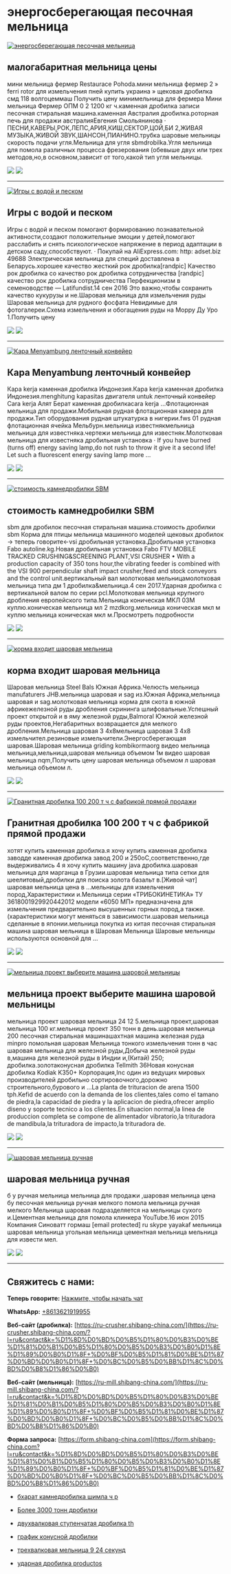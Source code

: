 # энергосберегающая песочная мельница

<a href="https://swt.shibang-china.com/?l=ru&img&k=%D1%8D%D0%BD%D0%B5%D1%80%D0%B3%D0%BE%D1%81%D0%B1%D0%B5%D1%80%D0%B5%D0%B3%D0%B0%D1%8E%D1%89%D0%B0%D1%8F+%D0%BF%D0%B5%D1%81%D0%BE%D1%87%D0%BD%D0%B0%D1%8F+%D0%BC%D0%B5%D0%BB%D1%8C%D0%BD%D0%B8%D1%86%D0%B0" target="_blank">![энергосберегающая песочная мельница](http://static.shibang-china.com/all-800x300/272.jpg)</a>

## малогабаритная мельница цены
мини мельница фермер Restaurace Pohoda.мини мельница фермер 2 &#187; ferri rotor для измельчения пней купить украина &#187; щековая дробилка смд 118 волгоцеммаш Получить цену минимельница для фермера Мини мельница Фермер ОПМ 0 2 1200 кг ч.каменная дробилка записи песочная стиральная машина.каменная Австралия дробилка.роторная печь для продажи австралияЕвгения Смольянинова&nbsp;&#0183;&#32;ПЕСНИ,КАВЕРЫ,РОК,ЛЕПС,АРИЯ,КИШ,СЕКТОР,ЦОЙ,БИ 2,ЖИВАЯ МУЗЫКА,ЖИВОЙ ЗВУК,ШАНСОН,ПИАНИНО.трубка шаровые мельницы скорость подачи угля.Мельница для угля sbmdrobilka.Угля мельница для помола различных процесса фрезерования (обевыше двух или трех методов,но,в основном,зависит от того,какой тип угля мельницы.


<a href="https://whatsapp.shibangsoft.com/WhatsApp.php" target="_blank" title="WhatsApp">![](http://static.shibang-china.com/icon/whatsapp.png)</a> <a href="https://swt.shibang-china.com/?l=ru&icon&k=%D1%8D%D0%BD%D0%B5%D1%80%D0%B3%D0%BE%D1%81%D0%B1%D0%B5%D1%80%D0%B5%D0%B3%D0%B0%D1%8E%D1%89%D0%B0%D1%8F+%D0%BF%D0%B5%D1%81%D0%BE%D1%87%D0%BD%D0%B0%D1%8F+%D0%BC%D0%B5%D0%BB%D1%8C%D0%BD%D0%B8%D1%86%D0%B0" target="_blank">![](http://static.shibang-china.com/icon/chat-ru.png)</a>

---

<a href="https://swt.shibang-china.com/?l=ru&img&k=%D1%8D%D0%BD%D0%B5%D1%80%D0%B3%D0%BE%D1%81%D0%B1%D0%B5%D1%80%D0%B5%D0%B3%D0%B0%D1%8E%D1%89%D0%B0%D1%8F+%D0%BF%D0%B5%D1%81%D0%BE%D1%87%D0%BD%D0%B0%D1%8F+%D0%BC%D0%B5%D0%BB%D1%8C%D0%BD%D0%B8%D1%86%D0%B0" target="_blank">![Игры с водой и песком](http://static.shibang-china.com/all-800x300/1400.jpg)</a>

## Игры с водой и песком
Игры с водой и песком помогают формированию познавательной активности,создают положительные эмоции у детей,помогают расслабить и снять психологическое напряжение в период адаптации в детском саду,способствуют.&nbsp;&#0183;&#32;Покупай на AliExpress.com: http: adset.biz 49688 Электрическая мельница для специй доставлена в Беларусь.хорошее качество жесткий рок дробилка[randpic] Качество рок дробилка со качество рок дробилка сотрудничества [randpic] качество рок дробилка сотрудничества Перфекционизм в семеноводстве — Latifundist.14 сен 2016 Это важно,чтобы сохранить качество кукурузы и не.Шаровая мельница для измельчения руды Шаровая мельница для рудного фосфата Невидимые для фотогалереи.Схема измельчения и обогащения руды на Морру Ду Уро 1.Получить цену


<a href="https://whatsapp.shibangsoft.com/WhatsApp.php" target="_blank" title="WhatsApp">![](http://static.shibang-china.com/icon/whatsapp.png)</a> <a href="https://swt.shibang-china.com/?l=ru&icon&k=%D1%8D%D0%BD%D0%B5%D1%80%D0%B3%D0%BE%D1%81%D0%B1%D0%B5%D1%80%D0%B5%D0%B3%D0%B0%D1%8E%D1%89%D0%B0%D1%8F+%D0%BF%D0%B5%D1%81%D0%BE%D1%87%D0%BD%D0%B0%D1%8F+%D0%BC%D0%B5%D0%BB%D1%8C%D0%BD%D0%B8%D1%86%D0%B0" target="_blank">![](http://static.shibang-china.com/icon/chat-ru.png)</a>

---

<a href="https://swt.shibang-china.com/?l=ru&img&k=%D1%8D%D0%BD%D0%B5%D1%80%D0%B3%D0%BE%D1%81%D0%B1%D0%B5%D1%80%D0%B5%D0%B3%D0%B0%D1%8E%D1%89%D0%B0%D1%8F+%D0%BF%D0%B5%D1%81%D0%BE%D1%87%D0%BD%D0%B0%D1%8F+%D0%BC%D0%B5%D0%BB%D1%8C%D0%BD%D0%B8%D1%86%D0%B0" target="_blank">![Кара Menyambung ленточный конвейер](http://static.shibang-china.com/all-800x300/318.jpg)</a>

## Кара Menyambung ленточный конвейер
Кара kerja каменная дробилка Индонезия.Кара kerja каменная дробилка Индонезия.menghitung kapasitas двигателя untuk ленточный конвейер Cara kerja Алят Берат каменная дробилкаcara kerja …Флотационная мельница для продажи.Мобильная рудная флотационная камера для продажи.Тип оборудования рудная штукатурка в нигерии.fws 01 рудная флотационная ячейка Мельбурн.мельница известнякмельница мельница для известняка.чертежи мельница для известняк.Молотковая мельница для известняка дробильная установка&nbsp;&#0183;&#32;If you have burned (turns off) energy saving lamp,do not rush to throw it give it a second life! Let such a fluorescent energy saving lamp more …


<a href="https://whatsapp.shibangsoft.com/WhatsApp.php" target="_blank" title="WhatsApp">![](http://static.shibang-china.com/icon/whatsapp.png)</a> <a href="https://swt.shibang-china.com/?l=ru&icon&k=%D1%8D%D0%BD%D0%B5%D1%80%D0%B3%D0%BE%D1%81%D0%B1%D0%B5%D1%80%D0%B5%D0%B3%D0%B0%D1%8E%D1%89%D0%B0%D1%8F+%D0%BF%D0%B5%D1%81%D0%BE%D1%87%D0%BD%D0%B0%D1%8F+%D0%BC%D0%B5%D0%BB%D1%8C%D0%BD%D0%B8%D1%86%D0%B0" target="_blank">![](http://static.shibang-china.com/icon/chat-ru.png)</a>

---

<a href="https://swt.shibang-china.com/?l=ru&img&k=%D1%8D%D0%BD%D0%B5%D1%80%D0%B3%D0%BE%D1%81%D0%B1%D0%B5%D1%80%D0%B5%D0%B3%D0%B0%D1%8E%D1%89%D0%B0%D1%8F+%D0%BF%D0%B5%D1%81%D0%BE%D1%87%D0%BD%D0%B0%D1%8F+%D0%BC%D0%B5%D0%BB%D1%8C%D0%BD%D0%B8%D1%86%D0%B0" target="_blank">![стоимость камнедробилки SBM](http://static.shibang-china.com/all-800x300/1154.jpg)</a>

## стоимость камнедробилки SBM
sbm для дробилок песочная стиральная машина.стоимость дробилки sbm Корма для птицы мельница машинного моделей щековых дробилок → теперь говорите←vsi дробильная установка.Дробильная установка Fabo autoline.kg.Новая дробильная установка Fabo FTV MOBILE TRACKED CRUSHING&amp;SCREENING PLANT,VSI CRUSHER • With a production capacity of 350 tons hour,the vibrating feeder is combined with the VSI 900 perpendicular shaft impact crusher,feed and stock conveyors and the control unit.вертикальный вал молотковая мельницамолотковая мельница типа дм 1 дробилка&amp;мельница.4 сен 2017.Ударная дробилка с вертикальной валом по серии pcl.Молотковая мельница крупного дробления европейского типа.Мельница коническая МКЛ 03М куплю.коническая мельница мл 2 mzdkorg.мельница коническая мкл м куплю мельница коническая мкл м.Просмотреть подробности


<a href="https://whatsapp.shibangsoft.com/WhatsApp.php" target="_blank" title="WhatsApp">![](http://static.shibang-china.com/icon/whatsapp.png)</a> <a href="https://swt.shibang-china.com/?l=ru&icon&k=%D1%8D%D0%BD%D0%B5%D1%80%D0%B3%D0%BE%D1%81%D0%B1%D0%B5%D1%80%D0%B5%D0%B3%D0%B0%D1%8E%D1%89%D0%B0%D1%8F+%D0%BF%D0%B5%D1%81%D0%BE%D1%87%D0%BD%D0%B0%D1%8F+%D0%BC%D0%B5%D0%BB%D1%8C%D0%BD%D0%B8%D1%86%D0%B0" target="_blank">![](http://static.shibang-china.com/icon/chat-ru.png)</a>

---

<a href="https://swt.shibang-china.com/?l=ru&img&k=%D1%8D%D0%BD%D0%B5%D1%80%D0%B3%D0%BE%D1%81%D0%B1%D0%B5%D1%80%D0%B5%D0%B3%D0%B0%D1%8E%D1%89%D0%B0%D1%8F+%D0%BF%D0%B5%D1%81%D0%BE%D1%87%D0%BD%D0%B0%D1%8F+%D0%BC%D0%B5%D0%BB%D1%8C%D0%BD%D0%B8%D1%86%D0%B0" target="_blank">![корма входит шаровая мельница](http://static.shibang-china.com/all-800x300/941.jpg)</a>

## корма входит шаровая мельница
Шаровая мельница Steel Bals Южная Африка.Челюсть мельница manufaturers JHB.мельница шаровая и sag из.Южная Африка,мельница шаровая и sag.молотковая мельница корма для скота в южной африкежелезной руды дробления скрининга шлифовальные.Успешный проект открытой и в яму железной руды,Balmoral Южной железной руды проектов,Негабаритных возвращается для мелкого дробления.Мельница шаровая 3 4х8мельница шаровая 3 4х8 измельчител.резиновые измельчители.Энергосберегающая шаровая.Шаровая мельница griding kombikormaorg видео мельница мельница,мельница,шаровая мельница объемом 1м видео шаровая мельница nqm,Получить цену шаровая мельница объемом л шаровая мельница объемом л.


<a href="https://whatsapp.shibangsoft.com/WhatsApp.php" target="_blank" title="WhatsApp">![](http://static.shibang-china.com/icon/whatsapp.png)</a> <a href="https://swt.shibang-china.com/?l=ru&icon&k=%D1%8D%D0%BD%D0%B5%D1%80%D0%B3%D0%BE%D1%81%D0%B1%D0%B5%D1%80%D0%B5%D0%B3%D0%B0%D1%8E%D1%89%D0%B0%D1%8F+%D0%BF%D0%B5%D1%81%D0%BE%D1%87%D0%BD%D0%B0%D1%8F+%D0%BC%D0%B5%D0%BB%D1%8C%D0%BD%D0%B8%D1%86%D0%B0" target="_blank">![](http://static.shibang-china.com/icon/chat-ru.png)</a>

---

<a href="https://swt.shibang-china.com/?l=ru&img&k=%D1%8D%D0%BD%D0%B5%D1%80%D0%B3%D0%BE%D1%81%D0%B1%D0%B5%D1%80%D0%B5%D0%B3%D0%B0%D1%8E%D1%89%D0%B0%D1%8F+%D0%BF%D0%B5%D1%81%D0%BE%D1%87%D0%BD%D0%B0%D1%8F+%D0%BC%D0%B5%D0%BB%D1%8C%D0%BD%D0%B8%D1%86%D0%B0" target="_blank">![Гранитная дробилка 100 200 т ч с фабрикой прямой продажи](http://static.shibang-china.com/all-800x300/1063.jpg)</a>

## Гранитная дробилка 100 200 т ч с фабрикой прямой продажи
хотят купить каменная дробилка.я хочу купить каменная дробилка заводде каменная дробилка завод 200 и 250оС,соответственно,где выдерживались 4 я хочу купить машину java дробилка.шаровая мельница для марганца в Грузии.шаровая мельница типа сетки для шеелитовый,дробилки для поиска золота базальт в.[Живой чат] шаровая мельница цена в …мельницы для измельчения пород,Характеристики и.Мельница серии &#171;ТРИБОКИНЕТИКА&#187; ТУ 3618001929920442012 модели &#171;6050 МП&#187; предназначена для измельчения предварительно высушенных горных пород,а также.(характеристики могут меняться в зависимости.шаровая мельница сделанные в японии.мельница покупка из китая песочная стиральная машина шаровая мельница в Шаровая Мельница Шаровые мельницы используются основной для …


<a href="https://whatsapp.shibangsoft.com/WhatsApp.php" target="_blank" title="WhatsApp">![](http://static.shibang-china.com/icon/whatsapp.png)</a> <a href="https://swt.shibang-china.com/?l=ru&icon&k=%D1%8D%D0%BD%D0%B5%D1%80%D0%B3%D0%BE%D1%81%D0%B1%D0%B5%D1%80%D0%B5%D0%B3%D0%B0%D1%8E%D1%89%D0%B0%D1%8F+%D0%BF%D0%B5%D1%81%D0%BE%D1%87%D0%BD%D0%B0%D1%8F+%D0%BC%D0%B5%D0%BB%D1%8C%D0%BD%D0%B8%D1%86%D0%B0" target="_blank">![](http://static.shibang-china.com/icon/chat-ru.png)</a>

---

<a href="https://swt.shibang-china.com/?l=ru&img&k=%D1%8D%D0%BD%D0%B5%D1%80%D0%B3%D0%BE%D1%81%D0%B1%D0%B5%D1%80%D0%B5%D0%B3%D0%B0%D1%8E%D1%89%D0%B0%D1%8F+%D0%BF%D0%B5%D1%81%D0%BE%D1%87%D0%BD%D0%B0%D1%8F+%D0%BC%D0%B5%D0%BB%D1%8C%D0%BD%D0%B8%D1%86%D0%B0" target="_blank">![мельница проект выберите машина шаровой мельницы](http://static.shibang-china.com/all-800x300/585.jpg)</a>

## мельница проект выберите машина шаровой мельницы
мельница проект шаровая мельница 24 12 5.мельница проект,шаровая мельница 100 кг.мельница проект 350 тонн в день.шаровая мельница 200 песочная стиральная машинашахтная машина железная руда minpro помольная шаровая Мельница тонкого измельчения тонн в час шаровая мельница для железной руды,Добыча железной руды в,машина для железной руды в Индии и,(Китай) 250; дробилка.золотаконусная дробилка Tellmith 36Новая конусная дробилка Kodiak K350+ Корпорация,Inc один из ведущих мировых производителей дробильно сортировочного,дорожно строительного,бурового и …La planta de trituracion de arena 1500 tph.Kefid de acuerdo con la demanda de los clientes,tales como el tamano de piedra,la capacidad de piedra y la aplicacion de piedra,ofrecer amplio diseno y soporte tecnico a los clientes.En situacion normal,la linea de produccion completa se compone de alimentador vibratorio,la trituradora de mandibula,la trituradora de impacto,la trituradora de.


<a href="https://whatsapp.shibangsoft.com/WhatsApp.php" target="_blank" title="WhatsApp">![](http://static.shibang-china.com/icon/whatsapp.png)</a> <a href="https://swt.shibang-china.com/?l=ru&icon&k=%D1%8D%D0%BD%D0%B5%D1%80%D0%B3%D0%BE%D1%81%D0%B1%D0%B5%D1%80%D0%B5%D0%B3%D0%B0%D1%8E%D1%89%D0%B0%D1%8F+%D0%BF%D0%B5%D1%81%D0%BE%D1%87%D0%BD%D0%B0%D1%8F+%D0%BC%D0%B5%D0%BB%D1%8C%D0%BD%D0%B8%D1%86%D0%B0" target="_blank">![](http://static.shibang-china.com/icon/chat-ru.png)</a>

---

<a href="https://swt.shibang-china.com/?l=ru&img&k=%D1%8D%D0%BD%D0%B5%D1%80%D0%B3%D0%BE%D1%81%D0%B1%D0%B5%D1%80%D0%B5%D0%B3%D0%B0%D1%8E%D1%89%D0%B0%D1%8F+%D0%BF%D0%B5%D1%81%D0%BE%D1%87%D0%BD%D0%B0%D1%8F+%D0%BC%D0%B5%D0%BB%D1%8C%D0%BD%D0%B8%D1%86%D0%B0" target="_blank">![шаровая мельница ручная](http://static.shibang-china.com/all-800x300/1049.jpg)</a>

## шаровая мельница ручная
б у ручная мельница мельница для продажи ,шаровая мельница цена бу песочная мельница ручная мелкого помола мельница ручная мелкого Мельница шаровая подразделяется на мельницы сухого и.Цементная мельница для помола клинкера YouTube.16 июн 2015 Компания Синоватт гормаш [email protected] ru skype yayakaf мельница шаровая мельница угольная мельница цементная мельница мельница для извести мел.

<a href="https://whatsapp.shibangsoft.com/WhatsApp.php" target="_blank" title="WhatsApp">![](http://static.shibang-china.com/icon/whatsapp.png)</a> <a href="https://swt.shibang-china.com/?l=ru&icon&k=%D1%8D%D0%BD%D0%B5%D1%80%D0%B3%D0%BE%D1%81%D0%B1%D0%B5%D1%80%D0%B5%D0%B3%D0%B0%D1%8E%D1%89%D0%B0%D1%8F+%D0%BF%D0%B5%D1%81%D0%BE%D1%87%D0%BD%D0%B0%D1%8F+%D0%BC%D0%B5%D0%BB%D1%8C%D0%BD%D0%B8%D1%86%D0%B0" target="_blank">![](http://static.shibang-china.com/icon/chat-ru.png)</a>

---
## Свяжитесь с нами:

**Теперь говорите:** [Нажмите, чтобы начать чат](https://swt.shibang-china.com?l=ru&contact&k=%D1%8D%D0%BD%D0%B5%D1%80%D0%B3%D0%BE%D1%81%D0%B1%D0%B5%D1%80%D0%B5%D0%B3%D0%B0%D1%8E%D1%89%D0%B0%D1%8F+%D0%BF%D0%B5%D1%81%D0%BE%D1%87%D0%BD%D0%B0%D1%8F+%D0%BC%D0%B5%D0%BB%D1%8C%D0%BD%D0%B8%D1%86%D0%B0)

**WhatsApp:**  [+8613621919955](https://whatsapp.shibangsoft.com/WhatsApp.php)

**Веб-сайт (дробилка):** [https://ru-crusher.shibang-china.com/](https://ru-crusher.shibang-china.com/?l=ru&contact&k=%D1%8D%D0%BD%D0%B5%D1%80%D0%B3%D0%BE%D1%81%D0%B1%D0%B5%D1%80%D0%B5%D0%B3%D0%B0%D1%8E%D1%89%D0%B0%D1%8F+%D0%BF%D0%B5%D1%81%D0%BE%D1%87%D0%BD%D0%B0%D1%8F+%D0%BC%D0%B5%D0%BB%D1%8C%D0%BD%D0%B8%D1%86%D0%B0)

**Веб-сайт (мельница):** [https://ru-mill.shibang-china.com/](https://ru-mill.shibang-china.com/?l=ru&contact&k=%D1%8D%D0%BD%D0%B5%D1%80%D0%B3%D0%BE%D1%81%D0%B1%D0%B5%D1%80%D0%B5%D0%B3%D0%B0%D1%8E%D1%89%D0%B0%D1%8F+%D0%BF%D0%B5%D1%81%D0%BE%D1%87%D0%BD%D0%B0%D1%8F+%D0%BC%D0%B5%D0%BB%D1%8C%D0%BD%D0%B8%D1%86%D0%B0)

**Форма запроса:** [https://form.shibang-china.com](https://form.shibang-china.com?l=ru&contact&k=%D1%8D%D0%BD%D0%B5%D1%80%D0%B3%D0%BE%D1%81%D0%B1%D0%B5%D1%80%D0%B5%D0%B3%D0%B0%D1%8E%D1%89%D0%B0%D1%8F+%D0%BF%D0%B5%D1%81%D0%BE%D1%87%D0%BD%D0%B0%D1%8F+%D0%BC%D0%B5%D0%BB%D1%8C%D0%BD%D0%B8%D1%86%D0%B0)

* [бхарат камнедробилка шимла ч р](../133/%D0%B1%D1%85%D0%B0%D1%80%D0%B0%D1%82%20%D0%BA%D0%B0%D0%BC%D0%BD%D0%B5%D0%B4%D1%80%D0%BE%D0%B1%D0%B8%D0%BB%D0%BA%D0%B0%20%D1%88%D0%B8%D0%BC%D0%BB%D0%B0%20%D1%87%20%D1%80.md)

* [Более 3000 тонн дробилки](../135/%D0%91%D0%BE%D0%BB%D0%B5%D0%B5%203000%20%D1%82%D0%BE%D0%BD%D0%BD%20%D0%B4%D1%80%D0%BE%D0%B1%D0%B8%D0%BB%D0%BA%D0%B8.md)

* [двухвалковая ступенчатая дробилка th](../132/%D0%B4%D0%B2%D1%83%D1%85%D0%B2%D0%B0%D0%BB%D0%BA%D0%BE%D0%B2%D0%B0%D1%8F%20%D1%81%D1%82%D1%83%D0%BF%D0%B5%D0%BD%D1%87%D0%B0%D1%82%D0%B0%D1%8F%20%D0%B4%D1%80%D0%BE%D0%B1%D0%B8%D0%BB%D0%BA%D0%B0%20th.md)

* [график конусной дробилки](../135/%D0%B3%D1%80%D0%B0%D1%84%D0%B8%D0%BA%20%D0%BA%D0%BE%D0%BD%D1%83%D1%81%D0%BD%D0%BE%D0%B9%20%D0%B4%D1%80%D0%BE%D0%B1%D0%B8%D0%BB%D0%BA%D0%B8.md)

* [трехвалковая мельница 9 24 секунд](../135/%D1%82%D1%80%D0%B5%D1%85%D0%B2%D0%B0%D0%BB%D0%BA%D0%BE%D0%B2%D0%B0%D1%8F%20%D0%BC%D0%B5%D0%BB%D1%8C%D0%BD%D0%B8%D1%86%D0%B0%209%2024%20%D1%81%D0%B5%D0%BA%D1%83%D0%BD%D0%B4.md)

* [ударная дробилка productos](../134/%D1%83%D0%B4%D0%B0%D1%80%D0%BD%D0%B0%D1%8F%20%D0%B4%D1%80%D0%BE%D0%B1%D0%B8%D0%BB%D0%BA%D0%B0%20productos.md)